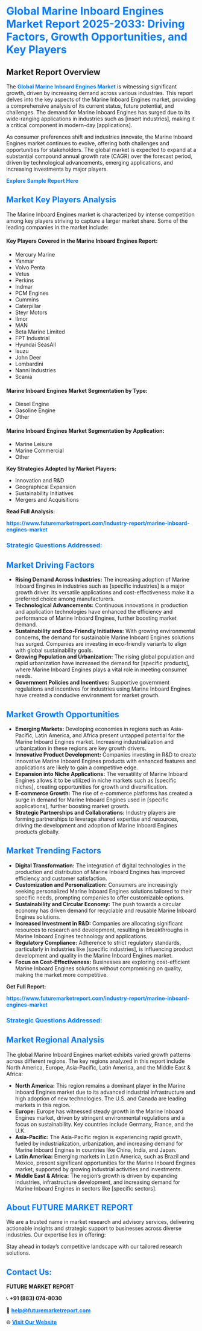 <h1 style="color: #007BFF;">Global Marine Inboard Engines Market Report 2025-2033: Driving Factors, Growth Opportunities, and Key Players</h1>

<section id="overview">
<h2>Market Report Overview</h2>
<p>The <a href="https://www.futuremarketreport.com/industry-report/marine-inboard-engines-market" style="color: #007BFF; text-decoration: none;"><strong>Global Marine Inboard Engines Market</strong></a> is witnessing significant growth, driven by increasing demand across various industries. This report delves into the key aspects of the Marine Inboard Engines market, providing a comprehensive analysis of its current status, future potential, and challenges. The demand for Marine Inboard Engines has surged due to its wide-ranging applications in industries such as [insert industries], making it a critical component in modern-day [applications].</p>
<p>As consumer preferences shift and industries innovate, the Marine Inboard Engines market continues to evolve, offering both challenges and opportunities for stakeholders. The global market is expected to expand at a substantial compound annual growth rate (CAGR) over the forecast period, driven by technological advancements, emerging applications, and increasing investments by major players.</p>
</section>

<section id="overview">
<p><a href="https://www.futuremarketreport.com/request-sample/reportId=92865" style="color: #007BFF; text-decoration: none;"><strong>Explore Sample Report Here</strong></a></p>
</section>

<section id="key-players">
<h2 style="color: #007BFF;">Market Key Players Analysis</h2>
<p>The Marine Inboard Engines market is characterized by intense competition among key players striving to capture a larger market share. Some of the leading companies in the market include:</p>
<h4>Key Players Covered in the Marine Inboard Engines Report:</h4>
<ul><li>Mercury Marine</li><li>Yanmar</li><li>Volvo Penta</li><li>Vetus</li><li>Perkins</li><li>Indmar</li><li>PCM Engines</li><li>Cummins</li><li>Caterpillar</li><li>Steyr Motors</li><li>Ilmor</li><li>MAN</li><li>Beta Marine Limited</li><li>FPT Industrial</li><li>Hyundai SeasAll</li><li>Isuzu</li><li>John Deer</li><li>Lombardini</li><li>Nanni Industries</li><li>Scania</li></ul>
<h4>Marine Inboard Engines Market Segmentation by Type:</h4>
<ul><li>Diesel Engine</li><li>Gasoline Engine</li><li>Other</li></ul>

<h4>Marine Inboard Engines Market Segmentation by Application:</h4>
<ul><li>Marine Leisure</li><li>Marine Commercial</li><li>Other</li></ul>
<p><strong>Key Strategies Adopted by Market Players:</strong></p>
<ul>
<li>Innovation and R&D</li>
<li>Geographical Expansion</li>
<li>Sustainability Initiatives</li>
<li>Mergers and Acquisitions</li>
</ul>
</section>

<section>
<p><strong>Read Full Analysis: </strong></p><a href="https://www.futuremarketreport.com/industry-report/marine-inboard-engines-market" style="color: #007BFF; text-decoration: none;"><strong>https://www.futuremarketreport.com/industry-report/marine-inboard-engines-market</strong></a>
<h3 style="color: #007BFF;">Strategic Questions Addressed:</h3>
</section>

<section id="driving-factors">
<h2 style="color: #007BFF;">Market Driving Factors</h2>
<ul>
<li><strong>Rising Demand Across Industries:</strong> The increasing adoption of Marine Inboard Engines in industries such as [specific industries] is a major growth driver. Its versatile applications and cost-effectiveness make it a preferred choice among manufacturers.</li>
<li><strong>Technological Advancements:</strong> Continuous innovations in production and application technologies have enhanced the efficiency and performance of Marine Inboard Engines, further boosting market demand.</li>
<li><strong>Sustainability and Eco-Friendly Initiatives:</strong> With growing environmental concerns, the demand for sustainable Marine Inboard Engines solutions has surged. Companies are investing in eco-friendly variants to align with global sustainability goals.</li>
<li><strong>Growing Population and Urbanization:</strong> The rising global population and rapid urbanization have increased the demand for [specific products], where Marine Inboard Engines plays a vital role in meeting consumer needs.</li>
<li><strong>Government Policies and Incentives:</strong> Supportive government regulations and incentives for industries using Marine Inboard Engines have created a conducive environment for market growth.</li>
</ul>
</section>

<section id="growth-opportunities">
<h2 style="color: #007BFF;">Market Growth Opportunities</h2>
<ul>
<li><strong>Emerging Markets:</strong> Developing economies in regions such as Asia-Pacific, Latin America, and Africa present untapped potential for the Marine Inboard Engines market. Increasing industrialization and urbanization in these regions are key growth drivers.</li>
<li><strong>Innovative Product Development:</strong> Companies investing in R&D to create innovative Marine Inboard Engines products with enhanced features and applications are likely to gain a competitive edge.</li>
<li><strong>Expansion into Niche Applications:</strong> The versatility of Marine Inboard Engines allows it to be utilized in niche markets such as [specific niches], creating opportunities for growth and diversification.</li>
<li><strong>E-commerce Growth:</strong> The rise of e-commerce platforms has created a surge in demand for Marine Inboard Engines used in [specific applications], further boosting market growth.</li>
<li><strong>Strategic Partnerships and Collaborations:</strong> Industry players are forming partnerships to leverage shared expertise and resources, driving the development and adoption of Marine Inboard Engines products globally.</li>
</ul>
</section>

<section id="trending-factors">
<h2 style="color: #007BFF;">Market Trending Factors</h2>
<ul>
<li><strong>Digital Transformation:</strong> The integration of digital technologies in the production and distribution of Marine Inboard Engines has improved efficiency and customer satisfaction.</li>
<li><strong>Customization and Personalization:</strong> Consumers are increasingly seeking personalized Marine Inboard Engines solutions tailored to their specific needs, prompting companies to offer customizable options.</li>
<li><strong>Sustainability and Circular Economy:</strong> The push towards a circular economy has driven demand for recyclable and reusable Marine Inboard Engines solutions.</li>
<li><strong>Increased Investment in R&D:</strong> Companies are allocating significant resources to research and development, resulting in breakthroughs in Marine Inboard Engines technology and applications.</li>
<li><strong>Regulatory Compliance:</strong> Adherence to strict regulatory standards, particularly in industries like [specific industries], is influencing product development and quality in the Marine Inboard Engines market.</li>
<li><strong>Focus on Cost-Effectiveness:</strong> Businesses are exploring cost-efficient Marine Inboard Engines solutions without compromising on quality, making the market more competitive.</li>
</ul>
</section>

<section>
<p><strong>Get Full Report: </strong></p><a href="https://www.futuremarketreport.com/industry-report/marine-inboard-engines-market" style="color: #007BFF; text-decoration: none;"><strong>https://www.futuremarketreport.com/industry-report/marine-inboard-engines-market</strong></a>
<h3 style="color: #007BFF;">Strategic Questions Addressed:</h3>
</section>


<section id="regional-analysis">
<h2 style="color: #007BFF;">Market Regional Analysis</h2>
<p>The global Marine Inboard Engines market exhibits varied growth patterns across different regions. The key regions analyzed in this report include North America, Europe, Asia-Pacific, Latin America, and the Middle East & Africa:</p>
<ul>
<li><strong>North America:</strong> This region remains a dominant player in the Marine Inboard Engines market due to its advanced industrial infrastructure and high adoption of new technologies. The U.S. and Canada are leading markets in this region.</li>
<li><strong>Europe:</strong> Europe has witnessed steady growth in the Marine Inboard Engines market, driven by stringent environmental regulations and a focus on sustainability. Key countries include Germany, France, and the U.K.</li>
<li><strong>Asia-Pacific:</strong> The Asia-Pacific region is experiencing rapid growth, fueled by industrialization, urbanization, and increasing demand for Marine Inboard Engines in countries like China, India, and Japan.</li>
<li><strong>Latin America:</strong> Emerging markets in Latin America, such as Brazil and Mexico, present significant opportunities for the Marine Inboard Engines market, supported by growing industrial activities and investments.</li>
<li><strong>Middle East & Africa:</strong> The region’s growth is driven by expanding industries, infrastructure development, and increasing demand for Marine Inboard Engines in sectors like [specific sectors].</li>
</ul>
</section>

<footer>
<h2 style="color: #007BFF;">About FUTURE MARKET REPORT</h2>
<p>We are a trusted name in market research and advisory services, delivering actionable insights and strategic support to businesses across diverse industries. Our expertise lies in offering:</p>

<p>Stay ahead in today’s competitive landscape with our tailored research solutions.</p>

<h2 style="color: #007BFF;">Contact Us:</h2>
<p><strong>FUTURE MARKET REPORT</strong></p>
<p>📞 <strong>+91 (883) 074-8030</strong></p>
<p>📧 <strong><a href="mailto:help@futuremarketreport.com" style="color: #007BFF;">help@futuremarketreport.com</a></strong></p>
<p>🌐 <strong><a href="https://www.futuremarketreport.com/" style="color: #007BFF;">Visit Our Website</a></strong></p>
</footer>